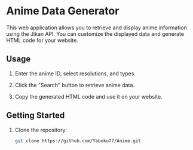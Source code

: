 # Anime Data Generator

This web application allows you to retrieve and display anime information using the Jikan API. You can customize the displayed data and generate HTML code for your website.

## Usage

1. Enter the anime ID, select resolutions, and types.

2. Click the "Search" button to retrieve anime data.

3. Copy the generated HTML code and use it on your website.

## Getting Started

1. Clone the repository:

   ```bash
   git clone https://github.com/Yaboku77/Anime.git
   
